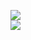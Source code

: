 [![](https://img.shields.io/badge/Made%20With-Github%20Spray-lightgrey.svg?style=for-the-badge&logo=github)](https://github.com/Annihil/github-spray#7827)  
[![](https://i.imgur.com/2DrTn0Z.gif)](https://github.com/Annihil/github-spray)
